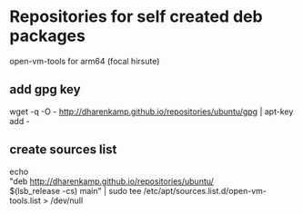# Repositories for self created deb packages

open-vm-tools for arm64 (focal hirsute)

## add gpg key
wget -q -O - http://dharenkamp.github.io/repositories/ubuntu/gpg | apt-key add -

## create sources list
echo \
  "deb http://dharenkamp.github.io/repositories/ubuntu/ \
  $(lsb_release -cs) main" | sudo tee /etc/apt/sources.list.d/open-vm-tools.list > /dev/null


